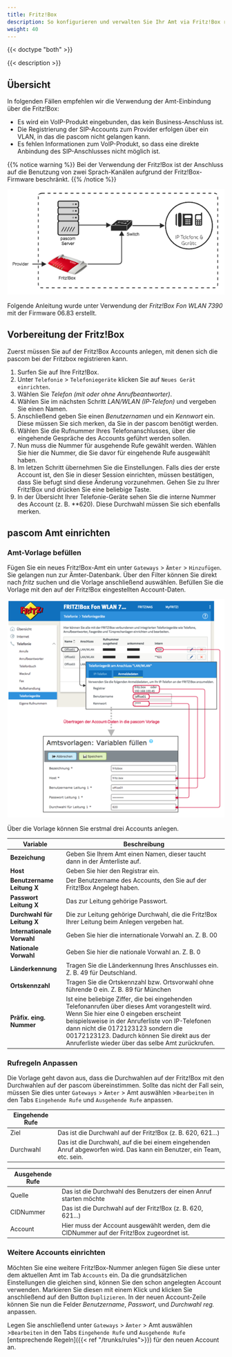 ```yaml
---
title: Fritz!Box
description: So konfigurieren und verwalten Sie Ihr Amt via Fritz!Box richtig
weight: 40
---
```


{{< doctype "both"  >}}

{{< description >}}

## Übersicht

In folgenden Fällen empfehlen wir die Verwendung der Amt-Einbindung über die Fritz!Box:

* Es wird ein VoIP-Produkt eingebunden, das kein Business-Anschluss ist.
* Die Registrierung der SIP-Accounts zum Provider erfolgen über ein VLAN, in das die pascom nicht gelangen kann.
* Es fehlen Informationen zum VoIP-Produkt, so dass eine direkte Anbindung des SIP-Anschlusses nicht möglich ist.

{{% notice warning %}}
Bei der Verwendung der Fritz!Box ist der Anschluss auf die Benutzung von zwei Sprach-Kanälen aufgrund der Fritz!Box-Firmware beschränkt.
{{% /notice %}}

![Fritz!Box](fritzbox.de.png?width=70%)

Folgende Anleitung wurde unter Verwendung der *Fritz!Box Fon WLAN 7390* mit der Firmware 06.83 erstellt.

## Vorbereitung der Fritz!Box

Zuerst müssen Sie auf der Fritz!Box Accounts anlegen, mit denen sich die pascom bei der Fritzbox registrieren kann.

1. Surfen Sie auf Ihre Fritz!Box.
2. Unter `Telefonie` > `Telefoniegeräte` klicken Sie auf `Neues Gerät einrichten`.
3. Wählen Sie *Telefon (mit oder ohne Anrufbeantworter)*.
4. Wählen Sie im nächsten Schritt *LAN/WLAN (IP-Telefon)* und vergeben Sie einen Namen.
5. Anschließend geben Sie einen *Benutzernamen* und ein *Kennwort* ein. Diese müssen Sie sich merken, da Sie in der pascom benötigt werden.
6. Wählen Sie die Rufnummer Ihres Telefonanschlusses, über die eingehende Gespräche des Accounts geführt werden sollen.
7. Nun muss die Nummer für ausgehende Rufe gewählt werden. Wählen Sie hier die Nummer, die Sie davor für eingehende Rufe ausgewählt haben.
8. Im letzen Schritt übernehmen Sie die Einstellungen. Falls dies der erste Account ist, den Sie in dieser Session einrichten, müssen bestätigen, dass Sie befugt sind diese Änderung vorzunehmen. Gehen Sie zu Ihrer Fritz!Box und drücken Sie eine beliebige Taste.
9. In der Übersicht Ihrer Telefonie-Geräte sehen Sie die interne Nummer des Account (z. B. \**620). Diese Durchwahl müssen Sie sich ebenfalls merken.


## pascom Amt einrichten

### Amt-Vorlage befüllen

Fügen Sie ein neues Fritz!Box-Amt ein unter `Gateways` > `Ämter` > `Hinzufügen`. Sie gelangen nun zur Ämter-Datenbank. Über den Filter können Sie direkt nach *fritz* suchen und die Vorlage anschließend auswählen. Befüllen Sie die Vorlage mit den auf der Fritz!Box eingestellten Account-Daten.

![Fritz!Box Account](fritzbox_account.de.png?width=80%)

Über die Vorlage können Sie erstmal drei Accounts anlegen.

|Variable|Beschreibung|
|---|---|
|**Bezeichung**|Geben Sie Ihrem Amt einen Namen, dieser taucht dann in der Ämterliste auf.|
|**Host**|Geben Sie hier den Registrar ein.|
|**Benutzername Leitung X**|Der Benutzername des Accounts, den Sie auf der Fritz!Box Angelegt haben.|
|**Passwort Leitung X**|Das zur Leitung gehörige Passwort.|
|**Durchwahl für Leitung X**|Die  zur Leitung gehörige Durchwahl, die die Fritz!Box Ihrer Leitung beim Anlegen vergeben hat.|
|**Internationale Vorwahl**|Geben Sie hier die internationale Vorwahl an. Z. B. 00|
|**Nationale Vorwahl**|Geben Sie hier die nationale Vorwahl an. Z. B. 0|
|**Länderkennung**|Tragen Sie die Länderkennung Ihres Anschlusses ein. Z. B. 49 für Deutschland.|
|**Ortskennzahl**|Tragen Sie die Ortskennzahl bzw. Ortsvorwahl ohne führende 0 ein.  Z. B. 89 für München|
|**Präfix. eing. Nummer**|Ist eine beliebige Ziffer, die bei eingehenden Telefonanrufen über dieses Amt vorangestellt wird. Wenn Sie hier eine 0 eingeben erscheint beispielsweise in der Anruferliste von IP-Telefonen dann nicht die 0172123123 sondern die 00172123123. Dadurch können Sie direkt aus der Anruferliste wieder über das selbe Amt zurückrufen.|


### Rufregeln Anpassen

Die Vorlage geht davon aus, dass die Durchwahlen auf der Fritz!Box mit den Durchwahlen auf der pascom übereinstimmen. Sollte das nicht der Fall sein, müssen Sie dies unter `Gateways` > `Ämter` > Amt auswählen >`Bearbeiten` in den Tabs `Eingehende Rufe` und `Ausgehende Rufe` anpassen.

|Eingehende Rufe||
|---|---|
|Ziel|Das ist die Durchwahl auf der Fritz!Box (z. B. 620, 621...)|
|Durchwahl|Das ist die Durchwahl, auf die bei einem eingehenden Anruf abgeworfen wird. Das kann ein Benutzer, ein Team, etc. sein.|

|Ausgehende Rufe||
|---|---|
|Quelle|Das ist die Durchwahl des Benutzers der einen Anruf starten möchte|
|CIDNummer|Das ist die Durchwahl auf der Fritz!Box (z. B. 620, 621...)|
|Account|Hier muss der Account ausgewählt werden, dem die CIDNummer auf der Fritz!Box zugeordnet ist.|


### Weitere Accounts einrichten

Möchten Sie eine weitere Fritz!Box-Nummer anlegen fügen Sie diese unter dem aktuellen Amt im Tab `Accounts` ein. Da die grundsätzlichen Einstellungen die gleichen sind, können Sie den schon angelegten Account verwenden. Markieren Sie diesen mit einem Klick und klicken Sie anschließend auf den Button `Duplizieren`. In der neuen Account-Zeile können Sie nun die Felder *Benutzername*, *Passwort*, und *Durchwahl reg.* anpassen.

Legen Sie anschließend unter `Gateways` > `Ämter` > Amt auswählen >`Bearbeiten` in den Tabs `Eingehende Rufe` und `Ausgehende Rufe` [entsprechende Regeln]({{< ref "/trunks/rules">}}) für den neuen Account an.
